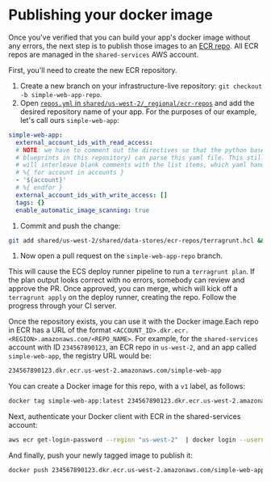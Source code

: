# Publishing your docker image

Once you've verified that you can build your app's docker image without any errors, the next step is to publish those
images to an [ECR repo](https://aws.amazon.com/ecr/). All ECR repos are managed in the `shared-services` AWS account.

First, you'll need to create the new ECR repository.

1. Create a new branch on your infrastructure-live repository: `git checkout -b simple-web-app-repo`.
1. Open [`repos.yml` in
`shared/us-west-2/_regional/ecr-repos`](https://github.com/gruntwork-io/terraform-aws-service-catalog/tree/master/examples/for-production/infrastructure-live/shared/us-west-2/_regional/ecr-repos/repos.yml) and
add the desired repository name of your app. For the purposes of our example, let's call
ours `simple-web-app`:

  ```yaml
  simple-web-app:
    external_account_ids_with_read_access:
    # NOTE: we have to comment out the directives so that the python based data merger (see the `merge-data` hook under
    # blueprints in this repository) can parse this yaml file. This still works when feeding through templatefile, as it
    # will interleave blank comments with the list items, which yaml handles gracefully.
    # %{ for account in accounts }
    - '${account}'
    # %{ endfor }
    external_account_ids_with_write_access: []
    tags: {}
    enable_automatic_image_scanning: true
  ```

1. Commit and push the change:

  ```bash
  git add shared/us-west-2/shared/data-stores/ecr-repos/terragrunt.hcl && git commit -m 'Added simple-web-app repo' && git push
  ```

1. Now open a pull request on the `simple-web-app-repo` branch.

This will cause the ECS deploy runner pipeline to run a `terragrunt plan`. If the plan output looks correct with no errors, somebody can review and approve the PR. Once approved, you can merge, which will kick off a `terragrunt apply` on the deploy runner, creating the repo. Follow the progress through your CI server.

Once the repository exists, you can use it with the Docker image.Each repo in ECR has a URL of the format `<ACCOUNT_ID>.dkr.ecr.<REGION>.amazonaws.com/<REPO_NAME>`. For example, for the `shared-services` account
with ID `234567890123`, an ECR repo in `us-west-2`, and an app called `simple-web-app`, the registry URL would be:

```bash
234567890123.dkr.ecr.us-west-2.amazonaws.com/simple-web-app
```

You can create a Docker image for this repo, with a `v1` label, as follows:

```bash
docker tag simple-web-app:latest 234567890123.dkr.ecr.us-west-2.amazonaws.com/simple-web-app:v1
```

Next, authenticate your Docker client with ECR in the shared-services account:

```bash
aws ecr get-login-password --region "us-west-2"  | docker login --username AWS --password-stdin 234567890123.dkr.ecr.us-east-1.amazonaws.com
```

And finally, push your newly tagged image to publish it:

```bash
docker push 234567890123.dkr.ecr.us-west-2.amazonaws.com/simple-web-app:v1
```


<!-- ##DOCS-SOURCER-START
{"sourcePlugin":"Local File Copier","hash":"4e7ca8a7e4911b5a9e0e63182b09cffc"}
##DOCS-SOURCER-END -->
